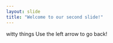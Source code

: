 ```yaml
---
layout: slide
title: "Welcome to our second slide!"
---
```

witty things
Use the left arrow to go back!
